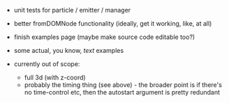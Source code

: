 - unit tests for particle / emitter / manager
- better fromDOMNode functionality (ideally, get it working, like, at all) 
- finish examples page (maybe make source code editable too?)
- some actual, you know, *text* examples

- currently out of scope:
  - full 3d (with z-coord)
  - probably the timing thing (see above) - the broader point is if there's no time-control etc, then the autostart argument is pretty redundant